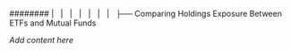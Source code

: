 ######## |   |   |   |   |   |   |   ├── Comparing Holdings Exposure Between ETFs and Mutual Funds

*Add content here*